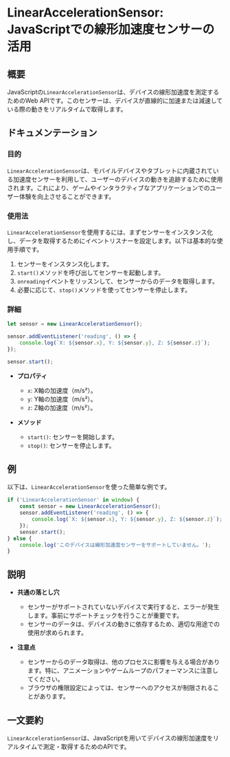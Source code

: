 <!--
Meta Description: # LinearAccelerationSensor: JavaScriptでの線形加速度センサーの活用 ## 概要 JavaScriptの`LinearAccelerationSensor`は、デバイスの線形加速度を測定するためのWeb APIです。このセンサーは、デバイスが直線的に加速または減速...
Meta Keywords: sensor, linearaccelerationsensor, start, console, log
-->

# LinearAccelerationSensor: JavaScriptでの線形加速度センサーの活用

## 概要
JavaScriptの`LinearAccelerationSensor`は、デバイスの線形加速度を測定するためのWeb APIです。このセンサーは、デバイスが直線的に加速または減速している際の動きをリアルタイムで取得します。

## ドキュメンテーション
### 目的
`LinearAccelerationSensor`は、モバイルデバイスやタブレットに内蔵されている加速度センサーを利用して、ユーザーのデバイスの動きを追跡するために使用されます。これにより、ゲームやインタラクティブなアプリケーションでのユーザー体験を向上させることができます。

### 使用法
`LinearAccelerationSensor`を使用するには、まずセンサーをインスタンス化し、データを取得するためにイベントリスナーを設定します。以下は基本的な使用手順です。

1. センサーをインスタンス化します。
2. `start()`メソッドを呼び出してセンサーを起動します。
3. `onreading`イベントをリッスンして、センサーからのデータを取得します。
4. 必要に応じて、`stop()`メソッドを使ってセンサーを停止します。

### 詳細
```javascript
let sensor = new LinearAccelerationSensor();

sensor.addEventListener('reading', () => {
    console.log(`X: ${sensor.x}, Y: ${sensor.y}, Z: ${sensor.z}`);
});

sensor.start();
```
- **プロパティ**
  - `x`: X軸の加速度（m/s²）。
  - `y`: Y軸の加速度（m/s²）。
  - `z`: Z軸の加速度（m/s²）。

- **メソッド**
  - `start()`: センサーを開始します。
  - `stop()`: センサーを停止します。

## 例
以下は、`LinearAccelerationSensor`を使った簡単な例です。

```javascript
if ('LinearAccelerationSensor' in window) {
    const sensor = new LinearAccelerationSensor();
    sensor.addEventListener('reading', () => {
        console.log(`X: ${sensor.x}, Y: ${sensor.y}, Z: ${sensor.z}`);
    });
    sensor.start();
} else {
    console.log('このデバイスは線形加速度センサーをサポートしていません。');
}
```

## 説明
- **共通の落とし穴**
  - センサーがサポートされていないデバイスで実行すると、エラーが発生します。事前にサポートチェックを行うことが重要です。
  - センサーのデータは、デバイスの動きに依存するため、適切な用途での使用が求められます。

- **注意点**
  - センサーからのデータ取得は、他のプロセスに影響を与える場合があります。特に、アニメーションやゲームループのパフォーマンスに注意してください。
  - ブラウザの権限設定によっては、センサーへのアクセスが制限されることがあります。

## 一文要約
`LinearAccelerationSensor`は、JavaScriptを用いてデバイスの線形加速度をリアルタイムで測定・取得するためのAPIです。